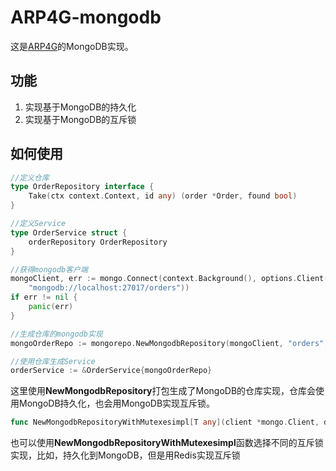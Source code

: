# ARP4G-mongodb
这是[ARP4G](https://github.com/zhengchengdong/ARP4G)的MongoDB实现。

## 功能
1. 实现基于MongoDB的持久化
2. 实现基于MongoDB的互斥锁
## 如何使用
```go
//定义仓库
type OrderRepository interface {
	Take(ctx context.Context, id any) (order *Order, found bool)
}

//定义Service
type OrderService struct {
	orderRepository OrderRepository
}

//获得mongodb客户端
mongoClient, err := mongo.Connect(context.Background(), options.Client().ApplyURI(
	"mongodb://localhost:27017/orders"))
if err != nil {
	panic(err)
}

//生成仓库的mongodb实现
mongoOrderRepo := mongorepo.NewMongodbRepository(mongoClient, "orders", "Order", func() *Order { return &Order{} })

//使用仓库生成Service
orderService := &OrderService{mongoOrderRepo}
```
这里使用**NewMongodbRepository**打包生成了MongoDB的仓库实现，仓库会使用MongoDB持久化，也会用MongoDB实现互斥锁。




```go
func NewMongodbRepositoryWithMutexesimpl[T any](client *mongo.Client, database string, collection string, newEmptyEntity arp.NewZeroEntity[T], mutexesimpl arp.Mutexes) arp.QueryRepository[T]
```
也可以使用**NewMongodbRepositoryWithMutexesimpl**函数选择不同的互斥锁实现，比如，持久化到MongoDB，但是用Redis实现互斥锁
